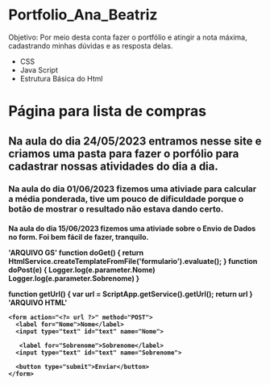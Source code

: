# Portfolio_Ana_Beatriz

Objetivo: Por meio desta conta fazer o portfólio e atingir a nota máxima, cadastrando minhas dúvidas e as resposta delas.


  <ul>
    <li> CSS </li>
    <li> Java Script </li>
    <li> Estrutura Básica do Html </li>
  </ul>

<h1> Página para lista de compras </h1>

<h2>
  <p> Na aula do dia 24/05/2023 entramos nesse site e criamos uma pasta para fazer o porfólio para cadastrar nossas atividades do dia a dia. </p>
</h2>

<h3>
  <p> Na aula do dia 01/06/2023 fizemos uma ativiade para calcular a média ponderada, tive um pouco de dificuldade porque o botão de mostrar o resultado não estava dando certo. </p>
</h3>

<h4>
  
  <p> Na aula do dia 15/06/2023 fizemos uma ativiade sobre o Envio de Dados no form. Foi bem fácil de fazer, tranquilo. </p>
  
  <p>
   'ARQUIVO GS'
     function doGet() {
  return HtmlService.createTemplateFromFile('formulario').evaluate();
}
function doPost(e) {
  Logger.log(e.parameter.Nome)
  Logger.log(e.parameter.Sobrenome)
}

function getUrl() {
  var url = ScriptApp.getService().getUrl();
  return url
}
  'ARQUIVO HTML'
 <!DOCTYPE html>
<html>
  <head>
    <title> formulario </title>
    <base target="_top">
  </head>
  <body>
    <? var url = getUrl() ?>

    <form action="<?= url ?>" method="POST">
      <label for="Nome">Nome</label>
      <input type="text" id="text" name="Nome">

       <label for="Sobrenome">Sobrenome</label>
      <input type="text" id="text" name="Sobrenome">

      <button type="submit">Enviar</button>
    </form>

  </body>
</html>

  </p>
</h4>
